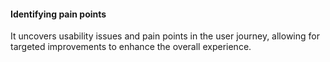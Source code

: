 #### Identifying pain points
It uncovers usability issues and pain points in the user journey, allowing for targeted improvements to enhance the overall experience.